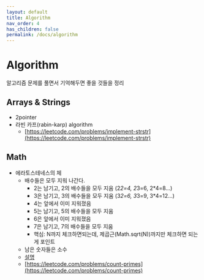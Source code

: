 ```yaml
---
layout: default
title: Algorithm
nav_order: 4
has_children: false
permalink: /docs/algorithm
---
```


# Algorithm

알고리즘 문제를 풀면서 기억해두면 좋을 것들을 정리

## Arrays & Strings

- 2pointer
- 라빈 카프(rabin-karp) algorithm
    - [https://leetcode.com/problems/implement-strstr](https://leetcode.com/problems/implement-strstr)

## Math

- 에라토스테네스의 체
    - 배수들은 모두 지워 나간다.
        - 2는 남기고, 2의 배수들을 모두 지움 (2*2=4, 2*3=6, 2*4=8...)
        - 3은 남기고, 3의 배수들을 모두 지움 (3*2=6, 3*3=9, 3*4=12...)
        - 4는 앞에서 이미 지워졌음
        - 5는 남기고, 5의 배수들을 모두 지움
        - 6은 앞에서 이미 지워졌음
        - 7은 남기고, 7의 배수들을 모두 지움
        - 핵심: N까지 체크하면되는데, 제곱근(Math.sqrt(N))까지만 체크하면 되는게 포인트
    - 남은 숫자들은 소수
    - [설명](https://ko.wikipedia.org/wiki/%EC%97%90%EB%9D%BC%ED%86%A0%EC%8A%A4%ED%85%8C%EB%84%A4%EC%8A%A4%EC%9D%98_%EC%B2%B4)
    - [https://leetcode.com/problems/count-primes](https://leetcode.com/problems/count-primes)